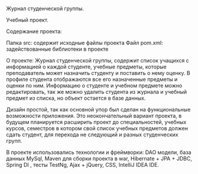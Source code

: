 Журнал студенческой группы.

Учебный проект.

Содержание проекта:

Папка src: содержит исходные файлы проекта
Файл pom.xml: задействованные библиотеки в проекте

О проекте:
Журнал студенческой группы, содержит список учащихся с информацией о каждой студенте, учебные предметы, которые преподаватель может назначить
студенту и поставить о нему оценку. В профиле студента отображаются все его назначенные предметы и оценки по ним. Информацию о студенте и учебном предмете
можно редактировать, так же можно удалить студента из журнала и учебный предмет из списка, но объект остается в базе данных.

Дизайн простой, так как основной упор был сделан на функциональные возможности приложения. Это неокончательный вариант проекта, в будущем планируется
расширить проект до специальностей, учебных курсов, семестров в котором свой список учебных предметов должен сдать студент, для перехода не
следующий и разных студенческих групп.

В проекте использовались технологии и фреймворки: DAO модели, база данных MySql, Maven для сборки проекта в war, Hibernate + JPA + JDBC, Spring DI ,
 тесты TestNg, Ajax + jQuery, CSS, IntelliJ IDEA IDE.
